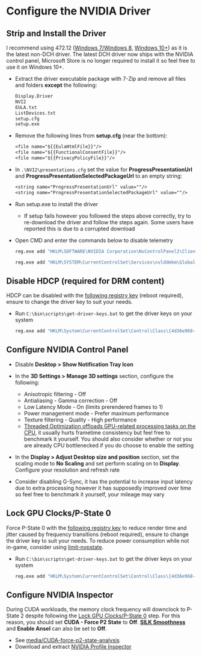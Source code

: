 # Configure the NVIDIA Driver

## Strip and Install the Driver

I recommend using 472.12 ([Windows 7/Windows 8](https://www.nvidia.com/Download/driverResults.aspx/180606), [Windows 10+](https://www.nvidia.com/download/driverResults.aspx/180555/en-us)) as it is the latest non-DCH driver. The latest DCH driver now ships with the NVIDIA control panel, Microsoft Store is no longer required to install it so feel free to use it on Windows 10+.

- Extract the driver executable package with 7-Zip and remove all files and folders **except** the following:

    ```txt
    Display.Driver
    NVI2
    EULA.txt
    ListDevices.txt
    setup.cfg
    setup.exe
    ```

- Remove the following lines from **setup.cfg** (near the bottom):

    ```txt
    <file name="${{EulaHtmlFile}}"/>
    <file name="${{FunctionalConsentFile}}"/>
    <file name="${{PrivacyPolicyFile}}"/>
    ```

- In ``.\NVI2\presentations.cfg`` set the value for **ProgressPresentationUrl** and **ProgressPresentationSelectedPackageUrl** to an empty string:

    ```txt
    <string name="ProgressPresentationUrl" value=""/>
    <string name="ProgressPresentationSelectedPackageUrl" value=""/>
    ```

- Run setup.exe to install the driver

    - If setup fails however you followed the steps above correctly, try to re-download the driver and follow the steps again. Some users have reported this is due to a corrupted download

- Open CMD and enter the commands below to disable telemetry

    ```bat
    reg.exe add "HKLM\SOFTWARE\NVIDIA Corporation\NvControlPanel2\Client" /v "OptInOrOutPreference" /t REG_DWORD /d "0" /f
    ```

    ```bat
    reg.exe add "HKLM\SYSTEM\CurrentControlSet\Services\nvlddmkm\Global\Startup" /v "SendTelemetryData" /t REG_DWORD /d "0" /f
    ```

## Disable HDCP (required for DRM content)

HDCP can be disabled with the [following registry key](https://github.com/djdallmann/GamingPCSetup/blob/master/CONTENT/RESEARCH/WINDRIVERS/README.md#q-are-there-any-configuration-options-that-allow-you-to-disable-hdcp-when-using-nvidia-based-graphics-cards) (reboot required), ensure to change the driver key to suit your needs.

- Run ``C:\bin\scripts\get-driver-keys.bat`` to get the driver keys on your system

    ```bat
    reg.exe add "HKLM\System\CurrentControlSet\Control\Class\{4d36e968-e325-11ce-bfc1-08002be10318}\0000" /v "RMHdcpKeyglobZero" /t REG_DWORD /d "1" /f
    ```

## Configure NVIDIA Control Panel

- Disable **Desktop > Show Notification Tray Icon**

- In the **3D Settings > Manage 3D settings** section, configure the following:

    - Anisotropic filtering - Off
    - Antialiasing - Gamma correction - Off
    - Low Latency Mode - On (limits prerendered frames to 1)
    - Power management mode - Prefer maximum performance
    - Texture filtering - Quality - High performance
    - [Threaded Optimization offloads GPU-related processing tasks on the CPU](https://tweakguides.pcgamingwiki.com/NVFORCE_8.html), it usually hurts frametime consistency but feel free to benchmark it yourself. You should also consider whether or not you are already CPU bottlenecked if you do choose to enable the setting

- In the **Display > Adjust Desktop size and position** section, set the scaling mode to **No Scaling** and set perform scaling on to **Display**. Configure your resolution and refresh rate

- Consider disabling G-Sync, it has the potential to increase input latency due to extra processing however it has supposedly improved over time so feel free to benchmark it yourself, your mileage may vary

## Lock GPU Clocks/P-State 0

Force P-State 0 with the [following registry key](https://github.com/djdallmann/GamingPCSetup/blob/master/CONTENT/RESEARCH/WINDRIVERS/README.md#q-is-there-a-registry-setting-that-can-force-your-display-adapter-to-remain-at-its-highest-performance-state-pstate-p0) to reduce render time and jitter caused by frequency transitions (reboot required), ensure to change the driver key to suit your needs. To reduce power consumption while not in-game, consider using [limit-nvpstate](https://github.com/amitxv/limit-nvpstate).

- Run ``C:\bin\scripts\get-driver-keys.bat`` to get the driver keys on your system

    ```bat
    reg.exe add "HKLM\System\CurrentControlSet\Control\Class\{4d36e968-e325-11ce-bfc1-08002be10318}\0000" /v "DisableDynamicPstate" /t REG_DWORD /d "1" /f
    ```

## Configure NVIDIA Inspector

During CUDA workloads, the memory clock frequency will downclock to P-State 2 despite following the [Lock GPU Clocks/P-State 0](#lock-gpu-clocksp-state-0) step. For this reason, you should set **CUDA - Force P2 State** to **Off**. [**SILK Smoothness**](https://www.avsim.com/forums/topic/552651-nvidia-setting-silk-smoothness) and **Enable Ansel** can also be set to **Off**.

- See [media/CUDA-force-p2-state-analysis](../media/cuda-force-p2-state-analysis.png)
- Download and extract [NVIDIA Profile Inspector](https://github.com/Orbmu2k/nvidiaProfileInspector)
